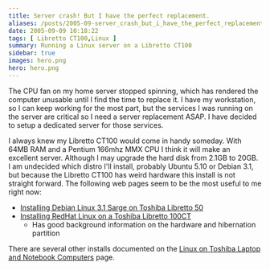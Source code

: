 ```yaml
---
title: Server crash! But I have the perfect replacement.
aliases: /posts/2005-09-server_crash_but_i_have_the_perfect_replacement/
date: 2005-09-09 10:18:22
tags: [ Libretto CT100,Linux ]
summary: Running a Linux server on a Libretto CT100
sidebar: true
images: hero.png
hero: hero.png
---
```


The CPU fan on my home server stopped spinning, which has rendered the computer
unusable until I find the time to replace it. I have my workstation, so I can
keep working for the most part, but the services I was running on the server
are critical so I need a server replacement ASAP. I have decided to setup a
dedicated server for those services.

I always knew my Libretto CT100 would come in handy someday. With 64MB RAM
and a Pentium 166mhz MMX CPU I think it will make an excellent server. Although
I may upgrade the hard disk from 2.1GB to 20GB. I am undecided which distro I'll
install, probably Ubuntu 5.10 or Debian 3.1, but because the Libretto CT100
has weird hardware this install is not straight forward. The following web pages
seem to be the most useful to me right now:

  * [Installing Debian Linux 3.1 Sarge on Toshiba Libretto 50](http://www.geocities.com/davissharonforest/)
  * [Installing RedHat Linux on a Toshiba Libretto 100CT](http://www.redgrittybrick.org/linux/libretto.html)
    * Has good background information on the hardware and hibernation partition

There are several other installs documented on the [Linux on Toshiba Laptop and Notebook Computers](http://www.linux-on-laptops.com/toshiba.html) page.
